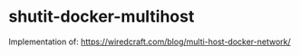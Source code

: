 # shutit-docker-multihost
Implementation of: https://wiredcraft.com/blog/multi-host-docker-network/
